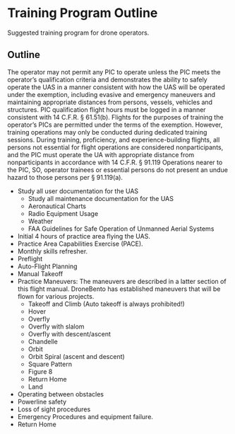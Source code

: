 # Training Program Outline
Suggested training program for drone operators.

## Outline
The operator may not permit any PIC to operate unless the PIC meets the operator’s qualification criteria and demonstrates the ability to safely operate the UAS in a manner consistent with how the UAS will be operated under the exemption, including evasive and emergency maneuvers and maintaining appropriate distances from persons, vessels, vehicles and structures. PIC qualification flight hours must be logged in a manner consistent with 14 C.F.R. § 61.51(b). Flights for the purposes of training the operator’s PICs are permitted under the terms of the exemption. However, training operations may only be conducted during dedicated training sessions. During training, proficiency, and experience-building flights, all persons not essential for flight operations are considered nonparticipants, and the PIC must operate the UA with appropriate distance from nonparticipants in accordance with 14 C.F.R. § 91.119
Operations nearer to the PIC, SO, operator trainees or essential persons do not present an undue hazard to those persons per § 91.119(a).

* Study all user documentation for the UAS
  * Study all maintenance documentation for the UAS
  * Aeronautical Charts
  * Radio Equipment Usage
  * Weather
  * FAA Guidelines for Safe Operation of Unmanned Aerial Systems
* Initial 4 hours of practice area flying the UAS.
* Practice Area Capabilities Exercise (PACE).
*  Monthly skills refresher.
  * Preflight
  * Auto-Flight Planning
  * Manual Takeoff
* Practice Maneuvers: The maneuvers are described in a latter section of this flight manual. DroneBento has established maneuvers that will be flown for various projects.
  * Takeoff and Climb (Auto takeoff is always prohibited!)
  * Hover
  * Overfly
  * Overfly with slalom
  * Overfly with descent/ascent
  * Chandelle
  * Orbit
  * Orbit Spiral (ascent and descent)
  * Square Pattern
  * Figure 8
  * Return Home
  * Land
* Operating between obstacles
* Powerline safety
* Loss of sight procedures
* Emergency Procedures and equipment failure.
* Return Home
